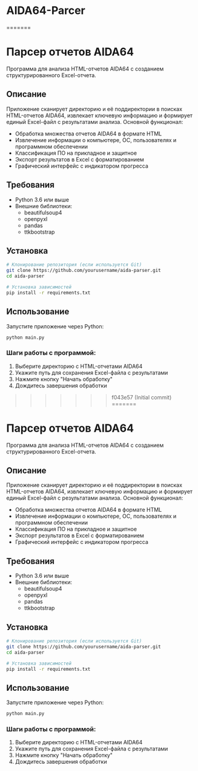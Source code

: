 
# AIDA64-Parcer
=======
# Парсер отчетов AIDA64

Программа для анализа HTML-отчетов AIDA64 с созданием структурированного Excel-отчета.

## Описание

Приложение сканирует директорию и её поддиректории в поисках HTML-отчетов AIDA64, извлекает ключевую информацию и формирует единый Excel-файл с результатами анализа. Основной функционал:

- Обработка множества отчетов AIDA64 в формате HTML
- Извлечение информации о компьютере, ОС, пользователях и программном обеспечении
- Классификация ПО на прикладное и защитное
- Экспорт результатов в Excel с форматированием
- Графический интерфейс с индикатором прогресса

## Требования

- Python 3.6 или выше
- Внешние библиотеки:
  - beautifulsoup4
  - openpyxl
  - pandas
  - ttkbootstrap

## Установка

```bash
# Клонирование репозитория (если используется Git)
git clone https://github.com/yourusername/aida-parser.git
cd aida-parser

# Установка зависимостей
pip install -r requirements.txt
```

## Использование

Запустите приложение через Python:

```bash
python main.py
```

### Шаги работы с программой:

1. Выберите директорию с HTML-отчетами AIDA64
2. Укажите путь для сохранения Excel-файла с результатами
3. Нажмите кнопку "Начать обработку"
4. Дождитесь завершения обработки


>>>>>>> f043e57 (Initial commit)
=======
# Парсер отчетов AIDA64

Программа для анализа HTML-отчетов AIDA64 с созданием структурированного Excel-отчета.

## Описание

Приложение сканирует директорию и её поддиректории в поисках HTML-отчетов AIDA64, извлекает ключевую информацию и формирует единый Excel-файл с результатами анализа. Основной функционал:

- Обработка множества отчетов AIDA64 в формате HTML
- Извлечение информации о компьютере, ОС, пользователях и программном обеспечении
- Классификация ПО на прикладное и защитное
- Экспорт результатов в Excel с форматированием
- Графический интерфейс с индикатором прогресса

## Требования

- Python 3.6 или выше
- Внешние библиотеки:
  - beautifulsoup4
  - openpyxl
  - pandas
  - ttkbootstrap

## Установка

```bash
# Клонирование репозитория (если используется Git)
git clone https://github.com/yourusername/aida-parser.git
cd aida-parser

# Установка зависимостей
pip install -r requirements.txt
```

## Использование

Запустите приложение через Python:

```bash
python main.py
```

### Шаги работы с программой:

1. Выберите директорию с HTML-отчетами AIDA64
2. Укажите путь для сохранения Excel-файла с результатами
3. Нажмите кнопку "Начать обработку"
4. Дождитесь завершения обработки
